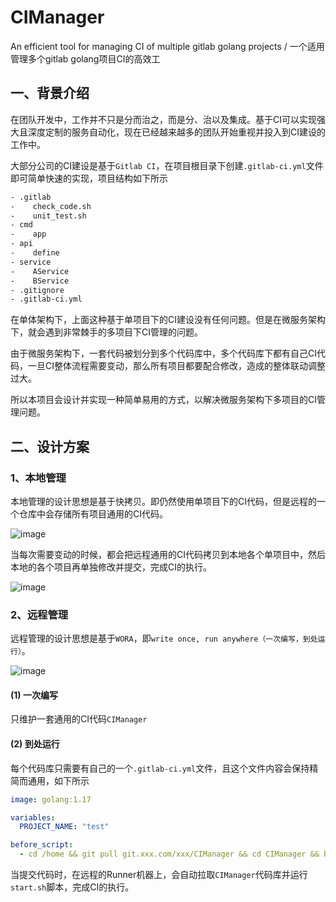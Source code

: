 # CIManager
An efficient tool for managing CI of multiple gitlab golang projects / 一个适用管理多个gitlab golang项目CI的高效工

## 一、背景介绍
在团队开发中，工作并不只是分而治之，而是分、治以及集成。基于CI可以实现强大且深度定制的服务自动化，现在已经越来越多的团队开始重视并投入到CI建设的工作中。

大部分公司的CI建设是基于```Gitlab CI```，在项目根目录下创建```.gitlab-ci.yml```文件即可简单快速的实现，项目结构如下所示

```txt
- .gitlab
-    check_code.sh
-    unit_test.sh
- cmd
-    app
- api
-    define
- service
-    AService
-    BService
- .gitignore
- .gitlab-ci.yml
```

在单体架构下，上面这种基于单项目下的CI建设没有任何问题。但是在微服务架构下，就会遇到非常棘手的多项目下CI管理的问题。

由于微服务架构下，一套代码被划分到多个代码库中，多个代码库下都有自己CI代码，一旦CI整体流程需要变动，那么所有项目都要配合修改，造成的整体联动调整过大。

所以本项目会设计并实现一种简单易用的方式，以解决微服务架构下多项目的CI管理问题。

## 二、设计方案

### 1、本地管理
本地管理的设计思想是基于快拷贝。即仍然使用单项目下的CI代码，但是远程的一个仓库中会存储所有项目通用的CI代码。

![image](https://user-images.githubusercontent.com/35942268/184834545-75e95b1c-ec13-40b0-a50d-85b491a9e46d.png)

当每次需要变动的时候，都会把远程通用的CI代码拷贝到本地各个单项目中，然后本地的各个项目再单独修改并提交，完成CI的执行。

![image](https://user-images.githubusercontent.com/35942268/184864108-963434d4-b125-46c0-a404-cf8796bddb64.png)

### 2、远程管理
远程管理的设计思想是基于```WORA```，即```write once, run anywhere（一次编写，到处运行）```。

![image](https://user-images.githubusercontent.com/35942268/184865495-ca6b8491-6f23-4db6-80c8-9853f677dacb.png)

#### (1) 一次编写
只维护一套通用的CI代码```CIManager```

#### (2) 到处运行
每个代码库只需要有自己的一个```.gitlab-ci.yml```文件，且这个文件内容会保持精简而通用，如下所示

```yaml
image: golang:1.17

variables:
  PROJECT_NAME: "test"

before_script:
  - cd /home && git pull git.xxx.com/xxx/CIManager && cd CIManager && bash start.sh
```

当提交代码时，在远程的Runner机器上，会自动拉取```CIManager```代码库并运行```start.sh```脚本，完成CI的执行。
